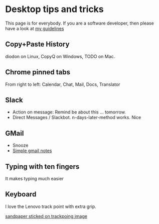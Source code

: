 # Desktop tips and tricks

This page is for everybody. If you are a software developer, then please have a look at [my guidelines](https://github.com/guettli/programming-guidelines)

## Copy+Paste History
diodon on Linux, CopyQ on Windows, TODO on Mac.

## Chrome pinned tabs

From right to left: Calendar, Chat, Mail, Docs, Translator

## Slack

* Action on message: Remind be about this ... tomorrow.
* Direct Messages / Slackbot. n-days-later-method works. Nice

## GMail

* Snooze
* [Simple gmail notes](https://chrome.google.com/webstore/detail/simple-gmail-notes/jfjkcbkgjohminidbpendlodpfacgmlm)

## Typing with ten fingers
It makes typing much easier

## Keyboard

I love the Lenovo track point with extra grip. 

[sandpaper sticked on trackpoing image](https://raw.githubusercontent.com/guettli/programming-guidelines/master/sandpaper-sticked-on-track-point.jpg)

